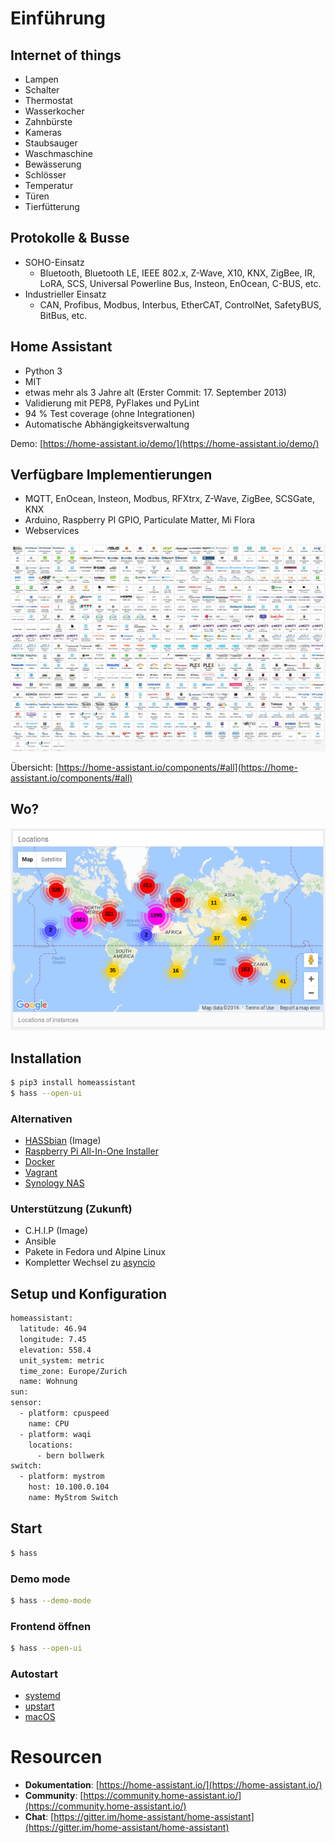 # Einführung

## Internet of things

- Lampen
- Schalter
- Thermostat
- Wasserkocher
- Zahnbürste
- Kameras
- Staubsauger
- Waschmaschine
- Bewässerung
- Schlösser
- Temperatur
- Türen
- Tierfütterung

## Protokolle & Busse

- SOHO-Einsatz
  - Bluetooth, Bluetooth LE, IEEE 802.x, Z-Wave, X10, KNX, ZigBee, IR, LoRA, SCS, Universal Powerline Bus, Insteon, EnOcean, C-BUS, etc.
- Industrieller Einsatz
  - CAN, Profibus, Modbus, Interbus, EtherCAT, ControlNet, SafetyBUS, BitBus, etc.

## Home Assistant

- Python 3
- MIT
- etwas mehr als 3 Jahre alt (Erster Commit: 17. September 2013)
- Validierung mit PEP8, PyFlakes und PyLint
- 94 % Test coverage (ohne Integrationen)
- Automatische Abhängigkeitsverwaltung

Demo: [https://home-assistant.io/demo/](https://home-assistant.io/demo/)

## Verfügbare Implementierungen

- MQTT, EnOcean, Insteon, Modbus, RFXtrx, Z-Wave, ZigBee, SCSGate, KNX
- Arduino, Raspberry PI GPIO, Particulate Matter, Mi Flora
- Webservices

![](images/components.png)

Übersicht: [https://home-assistant.io/components/#all](https://home-assistant.io/components/#all)


## Wo?

![](images/location.png)

## Installation

```bash
$ pip3 install homeassistant
$ hass --open-ui
```

### Alternativen

- [HASSbian](https://home-assistant.io/getting-started/installation-raspberry-pi-image/) (Image)
- [Raspberry Pi All-In-One Installer](https://home-assistant.io/getting-started/installation-raspberry-pi-all-in-one/)
- [Docker](https://home-assistant.io/getting-started/installation-docker/)
- [Vagrant](https://home-assistant.io/getting-started/installation-vagrant/)
- [Synology NAS](https://home-assistant.io/getting-started/installation-synology/)


### Unterstützung (Zukunft)

- C.H.I.P (Image)
- Ansible
- Pakete in Fedora und Alpine Linux
- Kompletter Wechsel zu [asyncio](https://docs.python.org/3/library/asyncio.html)

## Setup und Konfiguration

```bash
homeassistant:
  latitude: 46.94
  longitude: 7.45
  elevation: 558.4
  unit_system: metric
  time_zone: Europe/Zurich
  name: Wohnung
sun:
sensor:
  - platform: cpuspeed
    name: CPU
  - platform: waqi
    locations:
      - bern bollwerk
switch:
  - platform: mystrom
    host: 10.100.0.104
    name: MyStrom Switch
```

## Start

```bash
$ hass
```


### Demo mode

```bash
$ hass --demo-mode
```

### Frontend öffnen

```bash
$ hass --open-ui
```

### Autostart

- [systemd](https://home-assistant.io/getting-started/autostart-systemd/)
- [upstart](https://home-assistant.io/getting-started/autostart-upstart/)
- [macOS](https://home-assistant.io/getting-started/autostart-macos/)

# Resourcen


- **Dokumentation**: [https://home-assistant.io/](https://home-assistant.io/)
- **Community**: [https://community.home-assistant.io/](https://community.home-assistant.io/)
- **Chat**: [https://gitter.im/home-assistant/home-assistant](https://gitter.im/home-assistant/home-assistant)



